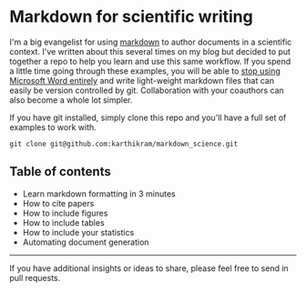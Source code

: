# Markdown for scientific writing

I'm a big evangelist for using [markdown](http://inundata.org/2012/06/01/markdown-and-the-future-of-collaborative-manuscript-writing/) to author documents in a scientific context. I've written about this several times on my blog but decided to put together a repo to help you learn and use this same workflow. If you spend a little time going through these examples, you will be able to [stop using Microsoft Word entirely](http://inundata.org/2012/12/04/how-to-ditch-word/) and write light-weight markdown files that can easily be version controlled by git. Collaboration with your coauthors can also become a whole lot simpler.

If you have git installed, simply clone this repo and you'll have a full set of examples to work with.

```
git clone git@github.com:karthikram/markdown_science.git
```

## Table of contents
* Learn markdown formatting in 3 minutes
* How to cite papers
* How to include figures
* How to include tables
* How to include your statistics
* Automating document generation

***  

If you have additional insights or ideas to share, please feel free to send in pull requests. 


